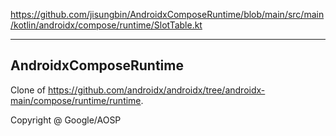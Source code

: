 https://github.com/jisungbin/AndroidxComposeRuntime/blob/main/src/main/kotlin/androidx/compose/runtime/SlotTable.kt

---

## AndroidxComposeRuntime

Clone of https://github.com/androidx/androidx/tree/androidx-main/compose/runtime/runtime.

Copyright @ Google/AOSP
